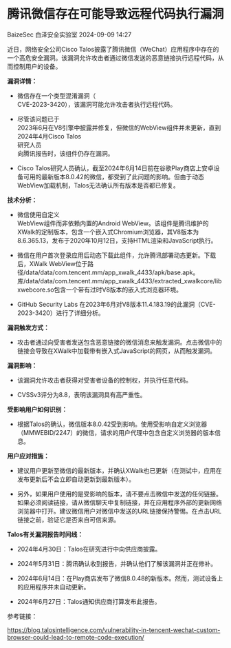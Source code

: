 #  腾讯微信存在可能导致远程代码执行漏洞   
BaizeSec  白泽安全实验室   2024-09-09 14:27  
  
近日，网络安全公司Cisco Talos披露了腾讯微信（WeChat）应用程序中存在的一个高危安全漏洞。该漏洞允许攻击者通过微信发送的恶意链接执行远程代码，从而控制用户的设备。  
  
**漏洞详情：**  
- 微信存在一个类型混淆漏洞（  
CVE-2023-3420），该漏洞可能允许攻击者执行远程代码。  
  
- 尽管该问题已于  
2023年6月在V8引擎中披露并修复，但微信的WebView组件并未更新，直到2024年4月Cisco Talos  
研究人员  
向腾讯报告时，该组件仍存在漏洞。  
  
- Cisco Talos研究人员确认，截至2024年6月14日前在谷歌Play商店上安卓设备可用的最新版本8.0.42的微信，都受到了此问题的影响。但由于动态WebView加载机制，Talos无法确认所有版本是否都已修复。  
  
**技术分析：**  
- 微信使用自定义  
WebView组件而非依赖内置的Android WebView。该组件是腾讯维护的XWalk的定制版本，包含一个嵌入式Chromium浏览器，其V8版本为8.6.365.13，发布于2020年10月12日，支持HTML渲染和JavaScript执行。  
  
- 微信在用户首次登录应用后动态下载此组件，允许腾讯部署动态更新。下载后，XWalk WebView位于路径/data/data/com.tencent.mm/app_xwalk_4433/apk/base.apk。库/data/data/com.tencent.mm/app_xwalk_4433/extracted_xwalkcore/libxwebcore.so包含一个带有过时V8版本的嵌入式浏览器环境。  
  
- GitHub Security Labs 在2023年6月对V8版本11.4.183.19的此漏洞（CVE-2023-3420）进行了详细分析。  
  
**漏洞触发方式：**  
- 攻击者通过向受害者发送包含恶意链接的微信消息来触发漏洞。点击微信中的链接会导致在XWalk中加载带有嵌入式JavaScript的网页，从而触发漏洞。  
  
**漏洞影响：**  
- 该漏洞允许攻击者获得对受害者设备的控制权，并执行任意代码。  
  
- CVSSv3评分为8.8，表明该漏洞具有高严重性。  
  
**受影响用户如何识别：**  
- 根据Talos的确认，微信版本8.0.42受到影响。使用受影响自定义浏览器（MMWEBID/2247）的微信，请求的用户代理中包含自定义浏览器的版本信息。  
  
**用户应对措施：**  
- 建议用户更新至微信的最新版本，并确认XWalk也已更新（在测试中，应用在发布更新后不会立即自动更新到最新版本）。  
  
- 另外，如果用户使用的是受影响的版本，请不要点击微信中发送的任何链接。如果必须阅读链接，请从微信聊天中复制链接，并在应用程序外部的更新网络浏览器中打开。建议微信用户对微信中发送的URL链接保持警惕。在点击URL链接之前，验证它是否来自可信来源。  
  
**Talos有关漏洞报告时间线：**  
- 2024年4月30日：Talos在研究进行中向供应商披露。  
  
- 2024年5月31日：腾讯确认收到报告，并确认他们了解该漏洞并正在修补。  
  
- 2024年6月14日：在Play商店发布了微信8.0.48的新版本。然而，测试设备上的应用程序并未自动更新。  
  
- 2024年6月27日：Talos通知供应商打算发布此报告。  
  
参考链接：  
  
https://blog.talosintelligence.com/vulnerability-in-tencent-wechat-custom-browser-could-lead-to-remote-code-execution/  
  
  
